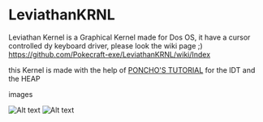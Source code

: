 # LeviathanKRNL

Leviathan Kernel is a Graphical Kernel made for Dos OS, it have a cursor controlled dy keyboard driver,
please look the wiki page ;) https://github.com/Pokecraft-exe/LeviathanKRNL/wiki/Index


this Kernel is made with the help of <a href="https://www.youtube.com/watch?v=7LTB4aLI7r0&list=PLxN4E629pPnKKqYsNVXpmCza8l0Jb6l8-">PONCHO'S TUTORIAL</a> for the IDT and the HEAP

images




![Alt text](Windowing.PNG?raw=true "windowing") 
![Alt text](LeviathanKRNL.png?raw=true "LeviathanKernel") 
